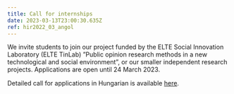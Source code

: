 ```yaml
---
title: Call for internships
date: 2023-03-13T23:00:30.635Z
ref: hir2022_03_angol
---
```

We invite students to join our project funded by the ELTE Social Innovation Laboratory (ELTE TinLab) ”Public opinion research methods in a new technological and social environment”, or our smaller independent research projects. Applications are open until 24 March 2023.  

Detailed call for applications in Hungarian is available <a href="/pdfs/SMRB_gyakornoki_kiírás_20230310.pdf" target="_blank">here</a>.